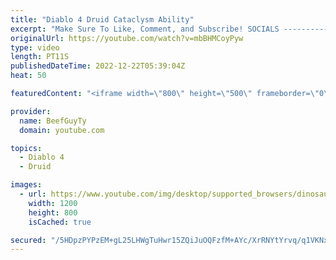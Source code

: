 ```yaml
---
title: "Diablo 4 Druid Cataclysm Ability"
excerpt: "Make Sure To Like, Comment, and Subscribe! SOCIALS ---------------------------------------------- Join Our ..."
originalUrl: https://youtube.com/watch?v=mbBHMCoyPyw
type: video
length: PT11S
publishedDateTime: 2022-12-22T05:39:04Z
heat: 50

featuredContent: "<iframe width=\"800\" height=\"500\" frameborder=\"0\" src=\"https://www.youtube.com/embed/mbBHMCoyPyw\" allow=\"accelerometer; autoplay; encrypted-media; gyroscope; picture-in-picture\" allowfullscreen></iframe>"

provider:
  name: BeefGuyTy
  domain: youtube.com

topics:
  - Diablo 4
  - Druid

images:
  - url: https://www.youtube.com/img/desktop/supported_browsers/dinosaur.png
    width: 1200
    height: 800
    isCached: true

secured: "/5HDpzPYPzEM+gL25LHWgTuHwr15ZQiJuOQFzfM+AYc/XrRNYtYrvq/q1VKNxfy4hOyjxuGFd36mS5zFlCW2AGLM6boHkw9CW78mwKXOEBYyssEdYDDefcLEoXUNvSPwXjtEdx9qxKFsfg4MulG/op74sVMh0q7RLT8pa/3m8CZVJkRumDq2IL3PJX8xm6nAr1qKRWLlbV6ovlIJ45kD4tpNcKkV2RjfxC5IZaaKyfdBGzo6GLOuhdh5VjOZZiWw2zS5AYPaCb+8dyKMOgeel7n492HpKOETGpBwHGpDhLIkBhddtdWncbOdqKJGe09L7U95CEQa72QxG/m1hbwFug4ZLMJTQNNYUnUFHhK7sykUlBxxxPjadXuLfuWCNruAt/lwoyRBMu3i5ENKGMwtq/ub3TIv9jTL7KHbyxF2gkM=;15PYNcfAnUgD2j7rWGrgfA=="
---
```



